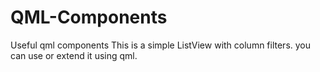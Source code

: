 # QML-Components
Useful qml components
This is a simple ListView with column filters. you can use or extend it using qml. 
